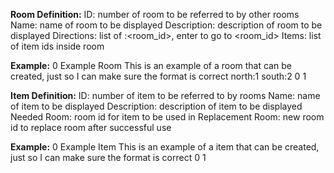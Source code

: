 **Room Definition:**
ID: number of room to be referred to by other rooms
Name: name of room to be displayed
Description: description of room to be displayed
Directions: list of <direction>:<room_id>, enter <direction> to go to <room_id>
Items: list of item ids inside room

**Example:**
0
Example Room
This is an example of a room that can be created, just so I can make sure the format is correct
north:1 south:2
0 1

**Item Definition:**
ID: number of item to be referred to by rooms
Name: name of item to be displayed
Description: description of item to be displayed
Needed Room: room id for item to be used in
Replacement Room: new room id to replace room after successful use

**Example:**
0
Example Item
This is an example of a item that can be created, just so I can make sure the format is correct
0
1